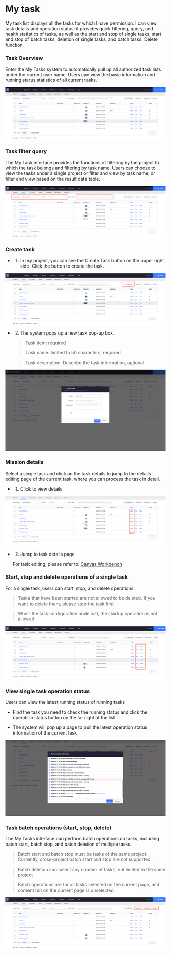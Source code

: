 # My task

My task list displays all the tasks for which I have permission. I can view task details and operation status; it provides quick filtering, query, and health statistics of tasks, as well as the start and stop of single tasks, start and stop of batch tasks, deletion of single tasks, and batch tasks. Delete function.

### Task Overview

Enter the My Tasks system to automatically pull up all authorized task lists under the current user name. Users can view the basic information and running status statistics of all current tasks.

![](../../assets/UserCenter/tasks-overview.png)

### Task filter query

The My Task interface provides the functions of filtering by the project to which the task belongs and filtering by task name. Users can choose to view the tasks under a single project or filter and view by task name, or filter and view based on the result data table.

![](../../assets/UserCenter/tasks-filter.png)

### Create task

- 1. In my project, you can see the Create Task button on the upper right side. Click the button to create the task.
  
![](../../assets/UserCenter/tasks-create.png)

- 2. The system pops up a new task pop-up box.

   > Task item: required

   > Task name: limited to 50 characters, required

   >Task description: Describe the task information, optional

![](../../assets/UserCenter/tasks-create-detail.png)

### Mission details

Select a single task and click on the task details to jump to the details editing page of the current task, where you can process the task in detail.

- 1. Click to view details

![](../../assets/UserCenter/tasks-each-task-detail.png)

- 2. Jump to task details page

   For task editing, please refer to: [Canvas Workbench](../../user-guide/dataflow/ide/concepts.md)

### Start, stop and delete operations of a single task

For a single task, users can start, stop, and delete operations.

> Tasks that have been started are not allowed to be deleted. If you want to delete them, please stop the task first.

> When the task configuration node is 0, the startup operation is not allowed

![](../../assets/UserCenter/tasks-each-task-action.png)

### View single task operation status

Users can view the latest running status of running tasks

- Find the task you need to check the running status and click the operation status button on the far right of the list

- The system will pop up a page to pull the latest operation status information of the current task

![](../../assets/UserCenter/tasks-each-task-deploy-data.png)

### Task batch operations (start, stop, delete)

The My Tasks interface can perform batch operations on tasks, including batch start, batch stop, and batch deletion of multiple tasks.

> Batch start and batch stop must be tasks of the same project. Currently, cross-project batch start and stop are not supported.

> Batch deletion can select any number of tasks, not limited to the same project

> Batch operations are for all tasks selected on the current page, and content not on the current page is unselected.

![](../../assets/UserCenter/tasks-multi-action.png)